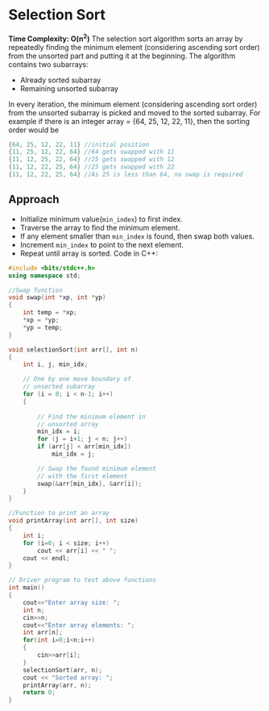 # Selection Sort
**Time Complexity: O(n<sup>2</sup>)**
The selection sort algorithm sorts an array by repeatedly finding the minimum element (considering ascending sort order) from the unsorted part and putting it at the beginning. The algorithm contains two subarrays:
* Already sorted subarray
* Remaining unsorted subarray

In every iteration, the minimum element (considering ascending sort order) from the unsorted subarray is picked and moved to the sorted subarray.
For example if there is an integer array = {64, 25, 12, 22, 11}, then the sorting order would be
```cpp
{64, 25, 12, 22, 11} //initial position
{11, 25, 12, 22, 64} //64 gets swapped with 11
{11, 12, 25, 22, 64} //25 gets swapped with 12
{11, 12, 22, 25, 64} //25 gets swapped with 22
{11, 12, 22, 25, 64} //As 25 is less than 64, no swap is required
```

## Approach
* Initialize minimum value(`min_index`) to first index.
* Traverse the array to find the minimum element.
* If any element smaller than `min_index` is found, then swap both values.
* Increment `min_index` to point to the next element.
* Repeat until array is sorted.
Code in C++:
```cpp
#include <bits/stdc++.h>
using namespace std;

//Swap function
void swap(int *xp, int *yp)
{
	int temp = *xp;
	*xp = *yp;
	*yp = temp;
}

void selectionSort(int arr[], int n)
{
	int i, j, min_idx;

	// One by one move boundary of
	// unsorted subarray
	for (i = 0; i < n-1; i++)
	{
	
		// Find the minimum element in
		// unsorted array
		min_idx = i;
		for (j = i+1; j < n; j++)
		if (arr[j] < arr[min_idx])
			min_idx = j;

		// Swap the found minimum element
		// with the first element
		swap(&arr[min_idx], &arr[i]);
	}
}

//Function to print an array
void printArray(int arr[], int size)
{
	int i;
	for (i=0; i < size; i++)
		cout << arr[i] << " ";
	cout << endl;
}

// Driver program to test above functions
int main()
{
	cout<<"Enter array size: ";
	int n;
	cin>>n;
	cout<<"Enter array elements: ";
	int arr[n];
	for(int i=0;i<n;i++)
	{
	    cin>>arr[i];
	}
	selectionSort(arr, n);
	cout << "Sorted array: ";
	printArray(arr, n);
	return 0;
}
```